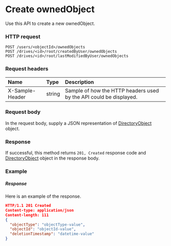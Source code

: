 # Create ownedObject

Use this API to create a new ownedObject.
### HTTP request
```http
POST /users/<objectId>/ownedObjects
POST /drives/<id>/root/createdByUser/ownedObjects
POST /drives/<id>/root/lastModifiedByUser/ownedObjects

```
### Request headers
| Name       | Type | Description|
|:---------------|:--------|:----------|
| X-Sample-Header  | string  | Sample of how the HTTP headers used by the API could be displayed.|

### Request body
In the request body, supply a JSON representation of [DirectoryObject](../resources/directoryobject.md) object.


### Response
If successful, this method returns `201, Created` response code and [DirectoryObject](../resources/directoryobject.md) object in the response body.

### Example
##### Response
Here is an example of the response.
```json
HTTP/1.1 201 Created
Content-type: application/json
Content-length: 111
{
  "objectType": "objectType-value",
  "objectId": "objectId-value",
  "deletionTimestamp": "datetime-value"
}
```

<!-- uuid: f5fb0f3a-2ce5-4016-863e-e98ac84a4594\n2015-10-09 15:15:47 UTC -->